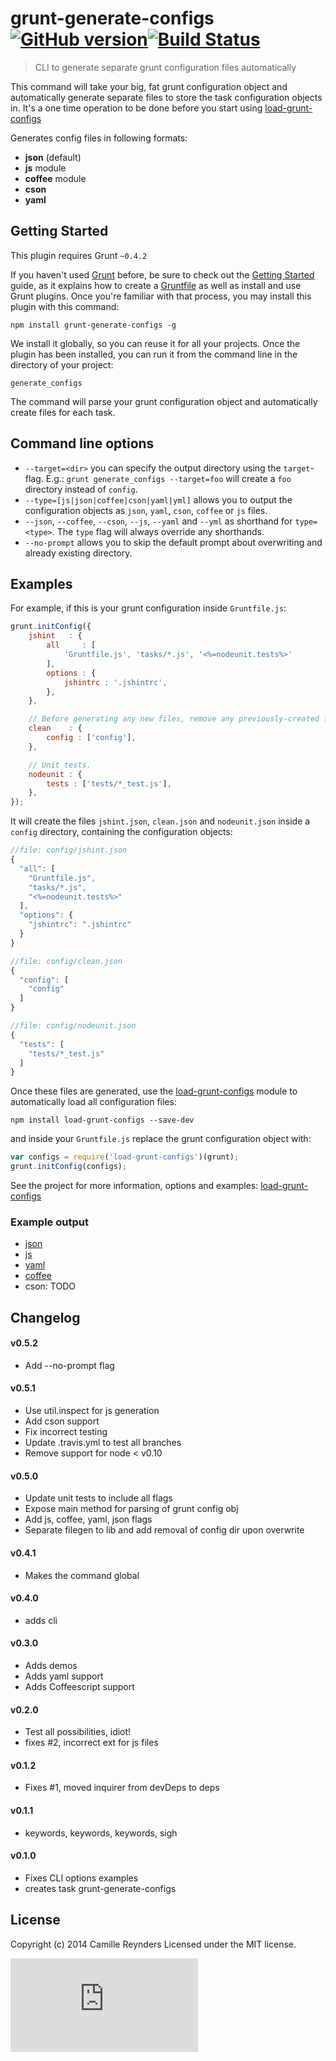 # grunt-generate-configs [![GitHub version](https://badge.fury.io/gh/creynders%2Fgrunt-generate-configs.png)](http://badge.fury.io/gh/creynders%2Fgrunt-generate-configs)[![Build Status](https://secure.travis-ci.org/creynders/grunt-generate-configs.png?branch=master)](http://travis-ci.org/creynders/grunt-generate-configs)

> CLI to generate separate grunt configuration files automatically

This command will take your big, fat grunt configuration object and automatically generate separate files to store the task configuration objects in.
It's a one time operation to be done before you start using [load-grunt-configs][load-grunt-configs]

Generates config files in following formats:

* **json** (default)
* **js** module
* **coffee** module
* **cson**
* **yaml**

## Getting Started

This plugin requires Grunt `~0.4.2`

If you haven't used [Grunt](http://gruntjs.com/) before, be sure to check out the [Getting Started](http://gruntjs.com/getting-started) guide, as it explains how to create a [Gruntfile](http://gruntjs.com/sample-gruntfile) as well as install and use Grunt plugins. Once you're familiar with that process, you may install this plugin with this command:

```shell
npm install grunt-generate-configs -g
```

We install it globally, so you can reuse it for all your projects.
Once the plugin has been installed, you can run it from the command line in the directory of your project:

```shell
generate_configs
```

The command will parse your grunt configuration object and automatically create files for each task.

## Command line options

* `--target=<dir>` you can specify the output directory using the `target`-flag. E.g.: `grunt generate_configs --target=foo` will create a `foo` directory instead of `config`.
* `--type=[js|json|coffee|cson|yaml|yml]` allows you to output the configuration objects as `json`, `yaml`, `cson`, `coffee` or `js` files.
* `--json`, `--coffee`, `--cson`, `--js`, `--yaml` and `--yml` as shorthand for `type=<type>`. The `type` flag will always override any shorthands.
* `--no-prompt` allows you to skip the default prompt about overwriting and already existing directory.

## Examples

For example, if this is your grunt configuration inside `Gruntfile.js`:

```javascript
grunt.initConfig({
    jshint   : {
        all     : [
            'Gruntfile.js', 'tasks/*.js', '<%=nodeunit.tests%>'
        ],
        options : {
            jshintrc : '.jshintrc',
        },
    },

    // Before generating any new files, remove any previously-created files.
    clean    : {
        config : ['config'],
    },

    // Unit tests.
    nodeunit : {
        tests : ['tests/*_test.js'],
    },
});
```

It will create the files `jshint.json`, `clean.json` and `nodeunit.json` inside a `config` directory, containing the configuration objects:

```javascript
//file: config/jshint.json
{
  "all": [
    "Gruntfile.js",
    "tasks/*.js",
    "<%=nodeunit.tests%>"
  ],
  "options": {
    "jshintrc": ".jshintrc"
  }
}
```
```javascript
//file: config/clean.json
{
  "config": [
    "config"
  ]
}
```
```javascript
//file: config/nodeunit.json
{
  "tests": [
    "tests/*_test.js"
  ]
}
```

Once these files are generated, use the [load-grunt-configs][load-grunt-configs] module to automatically load all configuration files:

```shell
npm install load-grunt-configs --save-dev
```

and inside your `Gruntfile.js` replace the grunt configuration object with:

```javascript
var configs = require('load-grunt-configs')(grunt);
grunt.initConfig(configs);
```

See the project for more information, options and examples: [load-grunt-configs][load-grunt-configs]

### Example output

* [json](/demos/json)
* [js](/demos/js)
* [yaml](/demos/yaml)
* [coffee](/demos/coffee)
* cson: TODO

## Changelog

#### v0.5.2

* Add --no-prompt flag

#### v0.5.1

* Use util.inspect for js generation
* Add cson support
* Fix incorrect testing
* Update .travis.yml to test all branches
* Remove support for node < v0.10

#### v0.5.0

* Update unit tests to include all flags
* Expose main method for parsing of grunt config obj
* Add js, coffee, yaml, json flags
* Separate filegen to lib and add removal of config dir upon overwrite

#### v0.4.1

* Makes the command global

#### v0.4.0

* adds cli

#### v0.3.0

* Adds demos
* Adds yaml support
* Adds Coffeescript support

#### v0.2.0

* Test all possibilities, idiot!
* fixes #2, incorrect ext for js files

#### v0.1.2

* Fixes #1, moved inquirer from devDeps to deps

#### v0.1.1

* keywords, keywords, keywords, sigh

#### v0.1.0

* Fixes CLI options examples
* creates task grunt-generate-configs

## License

Copyright (c) 2014 Camille Reynders
Licensed under the MIT license.

[![Analytics](https://ga-beacon.appspot.com/UA-12080113-4/grunt-generate-configs/README.md)](https://github.com/igrigorik/ga-beacon)

[load-grunt-configs]: https://creynders.github.io/load-grunt-configs
